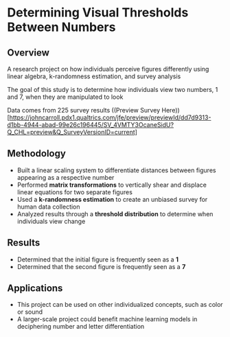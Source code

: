 # Determining Visual Thresholds Between Numbers

## Overview

A research project on how individuals perceive figures differently using linear algebra, k-randomness estimation, and survey analysis

The goal of this study is to determine how individuals view two numbers, 1 and 7, when they are manipulated to look 

Data comes from 225 survey results ((Preview Survey Here))[https://johncarroll.pdx1.qualtrics.com/jfe/preview/previewId/dd7d9313-d1bb-4944-abad-99e26c196445/SV_4VMTY3OcaneSidU?Q_CHL=preview&Q_SurveyVersionID=current]

## Methodology
- Built a linear scaling system to differentiate distances between figures appearing as a respective number
- Performed **matrix transformations** to vertically shear and displace linear equations for two separate figures
- Used a **k-randomness estimation** to create an unbiased survey for human data collection
- Analyzed results through a **threshold distribution** to determine when individuals view change

## Results
- Determined that the initial figure is frequently seen as a **1**
- Determined that the second figure is frequently seen as a **7**

## Applications
- This project can be used on other individualized concepts, such as color or sound
- A larger-scale project could benefit machine learning models in deciphering number and letter differentiation
